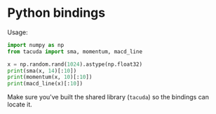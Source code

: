 # Python bindings

Usage:
```python
import numpy as np
from tacuda import sma, momentum, macd_line

x = np.random.rand(1024).astype(np.float32)
print(sma(x, 14)[:10])
print(momentum(x, 10)[:10])
print(macd_line(x)[:10])
```
Make sure you've built the shared library (`tacuda`) so the bindings can locate it.
